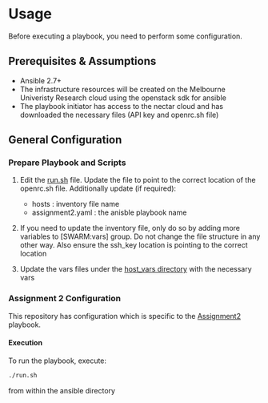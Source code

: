 # Usage

Before executing a playbook, you need to perform some configuration.

## Prerequisites & Assumptions

* Ansible 2.7+
* The infrastructure resources will be created on the Melbourne Univeristy Research cloud using the openstack sdk for ansible
* The playbook initiator has access to the nectar cloud and has downloaded the necessary files (API key and openrc.sh file)

## General Configuration

### Prepare Playbook and Scripts

1. Edit the [run.sh](ansible/run.sh) file. Update the file to point to the correct location of the openrc.sh file. Additionally update (if required):
    * hosts : inventory file name
    * assignment2.yaml : the anisble playbook name

2. If you need to update the inventory file, only do so by adding more variables to [SWARM:vars] group. Do not change the file structure in any other way. Also ensure the ssh_key location is pointing to the correct location

3. Update the vars files under the [host_vars directory](ansible/host_vars) with the necessary vars

### Assignment 2 Configuration

This repository has configuration which is specific to the [Assignment2](ansible/assignment2.yaml) playbook.

#### Execution

To run the playbook, execute:

``` bash
./run.sh
```

from within the ansible directory
